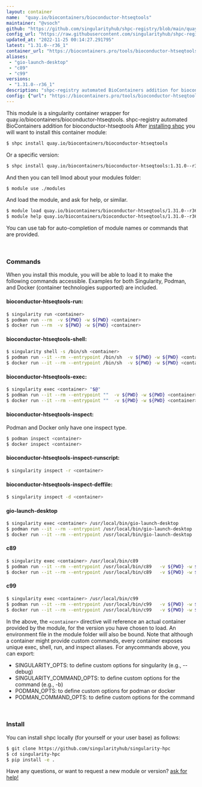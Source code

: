 ```yaml
---
layout: container
name:  "quay.io/biocontainers/bioconductor-htseqtools"
maintainer: "@vsoch"
github: "https://github.com/singularityhub/shpc-registry/blob/main/quay.io/biocontainers/bioconductor-htseqtools/container.yaml"
config_url: "https://raw.githubusercontent.com/singularityhub/shpc-registry/main/quay.io/biocontainers/bioconductor-htseqtools/container.yaml"
updated_at: "2022-11-25 00:14:27.291795"
latest: "1.31.0--r36_1"
container_url: "https://biocontainers.pro/tools/bioconductor-htseqtools"
aliases:
 - "gio-launch-desktop"
 - "c89"
 - "c99"
versions:
 - "1.31.0--r36_1"
description: "shpc-registry automated BioContainers addition for bioconductor-htseqtools"
config: {"url": "https://biocontainers.pro/tools/bioconductor-htseqtools", "maintainer": "@vsoch", "description": "shpc-registry automated BioContainers addition for bioconductor-htseqtools", "latest": {"1.31.0--r36_1": "sha256:84a0ccc1b2b6c0c8d27e2e37aa71b48f712670d268e281f848d052881bbb4e94"}, "tags": {"1.31.0--r36_1": "sha256:84a0ccc1b2b6c0c8d27e2e37aa71b48f712670d268e281f848d052881bbb4e94"}, "docker": "quay.io/biocontainers/bioconductor-htseqtools", "aliases": {"gio-launch-desktop": "/usr/local/bin/gio-launch-desktop", "c89": "/usr/local/bin/c89", "c99": "/usr/local/bin/c99"}}
---
```


This module is a singularity container wrapper for quay.io/biocontainers/bioconductor-htseqtools.
shpc-registry automated BioContainers addition for bioconductor-htseqtools
After [installing shpc](#install) you will want to install this container module:


```bash
$ shpc install quay.io/biocontainers/bioconductor-htseqtools
```

Or a specific version:

```bash
$ shpc install quay.io/biocontainers/bioconductor-htseqtools:1.31.0--r36_1
```

And then you can tell lmod about your modules folder:

```bash
$ module use ./modules
```

And load the module, and ask for help, or similar.

```bash
$ module load quay.io/biocontainers/bioconductor-htseqtools/1.31.0--r36_1
$ module help quay.io/biocontainers/bioconductor-htseqtools/1.31.0--r36_1
```

You can use tab for auto-completion of module names or commands that are provided.

<br>

### Commands

When you install this module, you will be able to load it to make the following commands accessible.
Examples for both Singularity, Podman, and Docker (container technologies supported) are included.

#### bioconductor-htseqtools-run:

```bash
$ singularity run <container>
$ podman run --rm  -v ${PWD} -w ${PWD} <container>
$ docker run --rm  -v ${PWD} -w ${PWD} <container>
```

#### bioconductor-htseqtools-shell:

```bash
$ singularity shell -s /bin/sh <container>
$ podman run --it --rm --entrypoint /bin/sh  -v ${PWD} -w ${PWD} <container>
$ docker run --it --rm --entrypoint /bin/sh  -v ${PWD} -w ${PWD} <container>
```

#### bioconductor-htseqtools-exec:

```bash
$ singularity exec <container> "$@"
$ podman run --it --rm --entrypoint ""  -v ${PWD} -w ${PWD} <container> "$@"
$ docker run --it --rm --entrypoint ""  -v ${PWD} -w ${PWD} <container> "$@"
```

#### bioconductor-htseqtools-inspect:

Podman and Docker only have one inspect type.

```bash
$ podman inspect <container>
$ docker inspect <container>
```

#### bioconductor-htseqtools-inspect-runscript:

```bash
$ singularity inspect -r <container>
```

#### bioconductor-htseqtools-inspect-deffile:

```bash
$ singularity inspect -d <container>
```


#### gio-launch-desktop

```bash
$ singularity exec <container> /usr/local/bin/gio-launch-desktop
$ podman run --it --rm --entrypoint /usr/local/bin/gio-launch-desktop   -v ${PWD} -w ${PWD} <container> -c " $@"
$ docker run --it --rm --entrypoint /usr/local/bin/gio-launch-desktop   -v ${PWD} -w ${PWD} <container> -c " $@"
```


#### c89

```bash
$ singularity exec <container> /usr/local/bin/c89
$ podman run --it --rm --entrypoint /usr/local/bin/c89   -v ${PWD} -w ${PWD} <container> -c " $@"
$ docker run --it --rm --entrypoint /usr/local/bin/c89   -v ${PWD} -w ${PWD} <container> -c " $@"
```


#### c99

```bash
$ singularity exec <container> /usr/local/bin/c99
$ podman run --it --rm --entrypoint /usr/local/bin/c99   -v ${PWD} -w ${PWD} <container> -c " $@"
$ docker run --it --rm --entrypoint /usr/local/bin/c99   -v ${PWD} -w ${PWD} <container> -c " $@"
```



In the above, the `<container>` directive will reference an actual container provided
by the module, for the version you have chosen to load. An environment file in the
module folder will also be bound. Note that although a container
might provide custom commands, every container exposes unique exec, shell, run, and
inspect aliases. For anycommands above, you can export:

 - SINGULARITY_OPTS: to define custom options for singularity (e.g., --debug)
 - SINGULARITY_COMMAND_OPTS: to define custom options for the command (e.g., -b)
 - PODMAN_OPTS: to define custom options for podman or docker
 - PODMAN_COMMAND_OPTS: to define custom options for the command

<br>

### Install

You can install shpc locally (for yourself or your user base) as follows:

```bash
$ git clone https://github.com/singularityhub/singularity-hpc
$ cd singularity-hpc
$ pip install -e .
```

Have any questions, or want to request a new module or version? [ask for help!](https://github.com/singularityhub/singularity-hpc/issues)